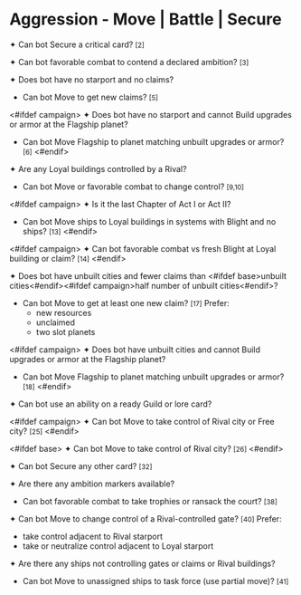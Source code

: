# Aggression - Move | Battle | Secure

✦ Can bot Secure a critical card? <span style="font-size: 12px;">[2]</span>

✦ Can bot favorable combat to contend a declared ambition? <span style="font-size: 12px;">[3]</span>

✦ Does bot have no starport and no claims?

- Can bot Move to get new claims? <span style="font-size: 12px;">[5]</span>

<#ifdef campaign>
✦ Does bot have no starport and cannot Build upgrades or armor at the Flagship planet?

- Can bot Move Flagship to planet matching unbuilt upgrades or armor? <span style="font-size: 12px;">[6]</span>
<#endif>

✦ Are any Loyal buildings controlled by a Rival?

- Can bot Move or favorable combat to change control? <span style="font-size: 12px;">[9,10]</span>

<#ifdef campaign>
✦ Is it the last Chapter of Act I or Act II?

- Can bot Move ships to Loyal buildings in systems with Blight and no ships? <span style="font-size: 12px;">[13]</span>
<#endif>

<#ifdef campaign>
✦ Can bot favorable combat vs fresh Blight at Loyal building or claim? <span style="font-size: 12px;">[14]</span>
<#endif>

✦ Does bot have unbuilt cities and fewer claims than <#ifdef base>unbuilt cities<#endif><#ifdef campaign>half number of unbuilt cities<#endif>?

- Can bot Move to get at least one new claim? <span style="font-size: 12px;">[17]</span> Prefer:
	- new resources
	- unclaimed
	- two slot planets

<#ifdef campaign>
✦ Does bot have unbuilt cities and cannot Build upgrades or armor at the Flagship planet?

- Can bot Move Flagship to planet matching unbuilt upgrades or armor? <span style="font-size: 12px;">[18]</span>
<#endif>

✦ Can bot use an ability on a ready Guild or lore card?

<#ifdef campaign>
✦ Can bot Move to take control of Rival city or Free city? <span style="font-size: 12px;">[25]</span>
<#endif>

<#ifdef base>
✦ Can bot Move to take control of Rival city? <span style="font-size: 12px;">[26]</span>
<#endif>

✦ Can bot Secure any other card? <span style="font-size: 12px;">[32]</span>

✦ Are there any ambition markers available?

- Can bot favorable combat to take trophies or ransack the court? <span style="font-size: 12px;">[38]</span>

✦ Can bot Move to change control of a Rival-controlled gate? <span style="font-size: 12px;">[40]</span> Prefer:

- take control adjacent to Rival starport
- take or neutralize control adjacent to Loyal starport

✦ Are there any ships not controlling gates or claims or Rival buildings?

- Can bot Move to unassigned ships to task force (use partial move)? <span style="font-size: 12px;">[41]</span>

<div class="pagebreak"> </div>
